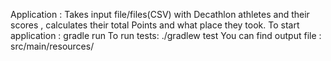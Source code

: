 Application : 
Takes input file/files(CSV)  with Decathlon athletes and their scores  , calculates their total Points and what place they took.
To start application : gradle run
To run tests: ./gradlew test
You can find output file : src/main/resources/
